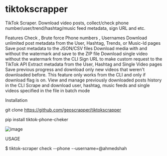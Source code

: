 # tiktokscrapper
 TikTok Scraper. Download video posts, collect/check  phone number/user/trend/hashtag/music feed metadata, sign URL and etc. 


Features
    Check , Brute force Phone numbers , Usernames
    Download unlimited post metadata from the User, Hashtag, Trends, or Music-Id pages
    Save post metadata to the JSON/CSV files
    Download media with and without the watermark and save to the ZIP file
    Download single video without the watermark from the CLI
    Sign URL to make custom request to the TikTok API
    Extract metadata from the User, Hashtag and Single Video pages
    Save previous progress and download only new videos that weren't downloaded before. This feature only works from the CLI and only if download flag is on.
    View and manage previously downloaded posts history in the CLI
    Scrape and download user, hashtag, music feeds and single videos specified in the file in batch mode
    
    
    
    
    
    
    
    
    

Installation

 git clone https://github.com/geoscrapper/tiktokscrapper

 pip install tiktok-phone-cheker


![image](https://user-images.githubusercontent.com/91790678/232574963-ef11ab4f-d4c0-427b-9ef9-57daad81fdec.png)


USAGE

 $ tiktok-scraper check --phone --username=@ahmedshah
